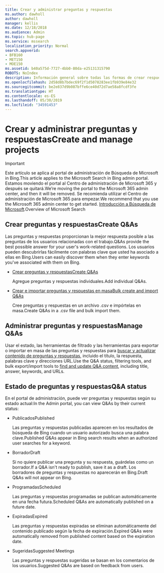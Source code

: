 ```yaml
---
title: Crear y administrar preguntas y respuestas
ms.author: dawholl
author: dawholl
manager: kellis
ms.date: 12/18/2018
ms.audience: Admin
ms.topic: hub-page
ms.service: mssearch
localization_priority: Normal
search.appverid:
- BFB160
- MET150
- MOE150
ms.assetid: b40a575d-7727-4bb0-80da-e25131315790
ROBOTS: NoIndex
description: Información general sobre todas las formas de crear respuestas a las preguntas más frecuentes en el portal de administración de Búsqueda de Microsoft
ms.openlocfilehash: 2d58d8b7bdec69f2f1d5078283ee1fb939e84e32
ms.sourcegitcommit: be2e837d9b087bffe6ce40d72d7ae58a8fcdf3fe
ms.translationtype: HT
ms.contentlocale: es-ES
ms.lasthandoff: 05/30/2019
ms.locfileid: "34591453"
---
```

# <a name="create-and-manage-qas"></a><span data-ttu-id="d86f8-103">Crear y administrar preguntas y respuestas</span><span class="sxs-lookup"><span data-stu-id="d86f8-103">Create and manage projects</span></span>

> [!IMPORTANT]
> <span data-ttu-id="d86f8-104">Este artículo se aplica al portal de administración de Búsqueda de Microsoft in Bing.</span><span class="sxs-lookup"><span data-stu-id="d86f8-104">This article applies to the Microsoft Search in Bing admin portal.</span></span> <span data-ttu-id="d86f8-105">Estamos moviendo el portal al Centro de administración de Microsoft 365 y después se quitará.</span><span class="sxs-lookup"><span data-stu-id="d86f8-105">We’re moving the portal to the Microsoft 365 admin center, and then it will be removed.</span></span> <span data-ttu-id="d86f8-106">Se recomienda utilizar el Centro de administración de Microsoft 365 para empezar.</span><span class="sxs-lookup"><span data-stu-id="d86f8-106">We recommend that you use the Microsoft 365 admin center to get started.</span></span> <span data-ttu-id="d86f8-107">[Introducción a Búsqueda de Microsoft](overview-microsoft-search.md).</span><span class="sxs-lookup"><span data-stu-id="d86f8-107">Overview of Microsoft Search</span></span>
    
## <a name="create-qas"></a><span data-ttu-id="d86f8-108">Crear preguntas y respuestas</span><span class="sxs-lookup"><span data-stu-id="d86f8-108">Create Q&As</span></span>

<span data-ttu-id="d86f8-109">Las preguntas y respuestas proporcionan la mejor respuesta posible a las preguntas de los usuarios relacionadas con el trabajo.</span><span class="sxs-lookup"><span data-stu-id="d86f8-109">Q&As provide the best possible answer for your user's work-related questions.</span></span> <span data-ttu-id="d86f8-110">Los usuarios pueden descubrirlas fácilmente con palabras clave que usted ha asociado a ellas en Bing.</span><span class="sxs-lookup"><span data-stu-id="d86f8-110">Users can easily discover them when they enter keywords you've associated with them on Bing.</span></span>
  
- [<span data-ttu-id="d86f8-111">Crear preguntas y respuestas</span><span class="sxs-lookup"><span data-stu-id="d86f8-111">Create Q&As</span></span>](create-qas.md)
    
    <span data-ttu-id="d86f8-112">Agregue preguntas y respuestas individuales.</span><span class="sxs-lookup"><span data-stu-id="d86f8-112">Add individual Q&As.</span></span>
    
- [<span data-ttu-id="d86f8-113">Crear e importar preguntas y respuestas en masa</span><span class="sxs-lookup"><span data-stu-id="d86f8-113">Bulk create and import Q&As</span></span>](bulk-create-qas.md)
    
    <span data-ttu-id="d86f8-114">Cree preguntas y respuestas en un archivo .csv e impórtelas en masa.</span><span class="sxs-lookup"><span data-stu-id="d86f8-114">Create Q&As in a .csv file and bulk import them.</span></span>
    
## <a name="manage-qas"></a><span data-ttu-id="d86f8-115">Administrar preguntas y respuestas</span><span class="sxs-lookup"><span data-stu-id="d86f8-115">Manage Q&As</span></span>

<span data-ttu-id="d86f8-116">Usar el estado, las herramientas de filtrado y las herramientas para exportar o importar en masa de las preguntas y respuestas para [buscar y actualizar contenido de preguntas y respuestas](manage-qas.md), incluido el título, la respuesta, palabras clave y direcciones URL.</span><span class="sxs-lookup"><span data-stu-id="d86f8-116">Use the Q&A status, filtering tools, and bulk export/import tools to [find and update Q&A content](manage-qas.md), including title, answer, keywords, and URLs.</span></span>
  
## <a name="qa-status"></a><span data-ttu-id="d86f8-117">Estado de preguntas y respuestas</span><span class="sxs-lookup"><span data-stu-id="d86f8-117">Q&A status</span></span>

<span data-ttu-id="d86f8-118">En el portal de administración, puede ver preguntas y respuestas según su estado actual:</span><span class="sxs-lookup"><span data-stu-id="d86f8-118">In the Admin portal, you can view Q&As by their current status:</span></span>
  
- <span data-ttu-id="d86f8-119">Publicados</span><span class="sxs-lookup"><span data-stu-id="d86f8-119">Published</span></span>
    
    <span data-ttu-id="d86f8-120">Las preguntas y respuestas publicadas aparecen en los resultados de búsqueda de Bing cuando un usuario autorizado busca una palabra clave.</span><span class="sxs-lookup"><span data-stu-id="d86f8-120">Published Q&As appear in Bing search results when an authorized user searches for a keyword.</span></span>
    
- <span data-ttu-id="d86f8-121">Borrador</span><span class="sxs-lookup"><span data-stu-id="d86f8-121">Draft</span></span>
    
    <span data-ttu-id="d86f8-122">Si no quiere publicar una pregunta y su respuesta, guárdelas como un borrador.</span><span class="sxs-lookup"><span data-stu-id="d86f8-122">If a Q&A isn't ready to publish, save it as a draft.</span></span> <span data-ttu-id="d86f8-123">Los borradores de preguntas y respuestas no aparecerán en Bing.</span><span class="sxs-lookup"><span data-stu-id="d86f8-123">Draft Q&As will not appear on Bing.</span></span>
    
- <span data-ttu-id="d86f8-124">Programadas</span><span class="sxs-lookup"><span data-stu-id="d86f8-124">Scheduled</span></span>
    
    <span data-ttu-id="d86f8-125">Las preguntas y respuestas programadas se publican automáticamente en una fecha futura.</span><span class="sxs-lookup"><span data-stu-id="d86f8-125">Scheduled Q&As are automatically published on a future date.</span></span>
    
- <span data-ttu-id="d86f8-126">Expiradas</span><span class="sxs-lookup"><span data-stu-id="d86f8-126">Expired</span></span>
    
    <span data-ttu-id="d86f8-127">Las preguntas y respuestas expiradas se eliminan automáticamente del contenido publicado según la fecha de expiración.</span><span class="sxs-lookup"><span data-stu-id="d86f8-127">Expired Q&As were automatically removed from published content based on the expiration date.</span></span>
    
- <span data-ttu-id="d86f8-128">Sugeridas</span><span class="sxs-lookup"><span data-stu-id="d86f8-128">Suggested Meetings</span></span>
    
    <span data-ttu-id="d86f8-129">Las preguntas y respuestas sugeridas se basan en los comentarios de los usuarios.</span><span class="sxs-lookup"><span data-stu-id="d86f8-129">Suggested Q&As are based on feedback from users.</span></span>

  

